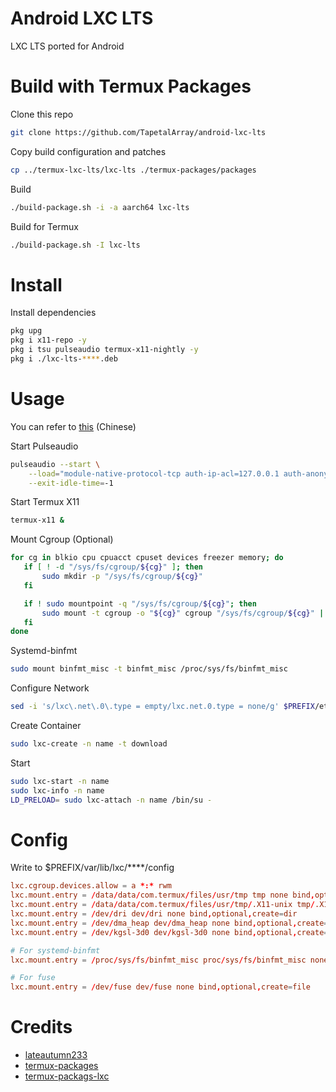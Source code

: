 # Android LXC LTS

LXC LTS ported for Android

# Build with Termux Packages

Clone this repo
```bash
git clone https://github.com/TapetalArray/android-lxc-lts
```

Copy build configuration and patches
```bash
cp ../termux-lxc-lts/lxc-lts ./termux-packages/packages
```

Build
```bash
./build-package.sh -i -a aarch64 lxc-lts
```

Build for Termux
```bash
./build-package.sh -I lxc-lts
```

# Install
Install dependencies
```bash
pkg upg
pkg i x11-repo -y
pkg i tsu pulseaudio termux-x11-nightly -y
pkg i ./lxc-lts-****.deb
```

# Usage
You can refer to [this](https://gist.github.com/lateautumn233/939be0528a2cc34af66864bead58e68a) (Chinese)

Start Pulseaudio
```bash
pulseaudio --start \
    --load="module-native-protocol-tcp auth-ip-acl=127.0.0.1 auth-anonymous=1" \
    --exit-idle-time=-1
```

Start Termux X11
```bash
termux-x11 &
```

Mount Cgroup (Optional)
```bash
for cg in blkio cpu cpuacct cpuset devices freezer memory; do
   if [ ! -d "/sys/fs/cgroup/${cg}" ]; then
       sudo mkdir -p "/sys/fs/cgroup/${cg}"
   fi

   if ! sudo mountpoint -q "/sys/fs/cgroup/${cg}"; then
       sudo mount -t cgroup -o "${cg}" cgroup "/sys/fs/cgroup/${cg}" || true
   fi
done
```

Systemd-binfmt
```bash
sudo mount binfmt_misc -t binfmt_misc /proc/sys/fs/binfmt_misc
```

Configure Network
```bash
sed -i 's/lxc\.net\.0\.type = empty/lxc.net.0.type = none/g' $PREFIX/etc/lxc/default.conf
```

Create Container
```bash
sudo lxc-create -n name -t download
```

Start
```bash
sudo lxc-start -n name
sudo lxc-info -n name
LD_PRELOAD= sudo lxc-attach -n name /bin/su -
```

# Config
Write to $PREFIX/var/lib/lxc/****/config
```conf
lxc.cgroup.devices.allow = a *:* rwm
lxc.mount.entry = /data/data/com.termux/files/usr/tmp tmp none bind,optional,create=dir
lxc.mount.entry = /data/data/com.termux/files/usr/tmp/.X11-unix tmp/.X11-unix none bind,ro,optional,create=dir
lxc.mount.entry = /dev/dri dev/dri none bind,optional,create=dir
lxc.mount.entry = /dev/dma_heap dev/dma_heap none bind,optional,create=dir
lxc.mount.entry = /dev/kgsl-3d0 dev/kgsl-3d0 none bind,optional,create=file

# For systemd-binfmt
lxc.mount.entry = /proc/sys/fs/binfmt_misc proc/sys/fs/binfmt_misc none bind,optional,create=dir

# For fuse
lxc.mount.entry = /dev/fuse dev/fuse none bind,optional,create=file
```

# Credits

* [lateautumn233](https://github.com/lateautumn233)
* [termux-packages](https://github.com/termux/termux-packages)
* [termux-packags-lxc](https://github.com/termux/termux-packages/tree/master/root-packages/lxc)
